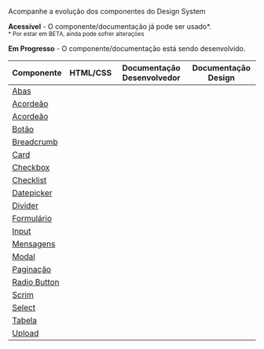 Acompanhe a evolução dos componentes do Design System

<div>
    <i checks="fas fa-check text-success"></i>
    <strong>Acessível</strong> - O componente/documentação já pode ser usado*.
    <br/>
    <small>* Por estar em BETA, ainda pode sofrer alterações</small>
</div>

<p>
    <i syncss="fas fa-sync text-orange"></i>
    <strong>Em Progresso</strong> - O componente/documentação está sendo desenvolvido.
</p>

| Componente                               | <div class="align-center">HTML/CSS</div>  | <div class="align-center">Documentação Desenvolvedor</div> | <div class="align-center">Documentação Design</div> |
| ---------------------------------------- | :---------------------------------------: | :--------------------------------------------------------: | :-------------------------------------------------: |
| [Abas](/ds/componentes/tabs)             | <i class="fas fa-check text-success"></i> |         <i class="fas fa-check text-success"></i>          |      <i class="fas fa-check text-success"></i>      |
| [Acordeão](/ds/componentes/accordeon)    | <i class="fas fa-check text-success"></i> |         <i class="fas fa-check text-success"></i>          |      <i class="fas fa-check text-success"></i>      |
| [Acordeão](/ds/componentes/accordeon)    |  <i class="fas fa-sync text-orange"></i>  |          <i class="fas fa-sync text-orange"></i>           |      <i class="fas fa-check text-success"></i>      |
| [Botão](/ds/componentes/button)          | <i class="fas fa-check text-success"></i> |         <i class="fas fa-check text-success"></i>          |      <i class="fas fa-check text-success"></i>      |
| [Breadcrumb](/ds/componentes/breadcrumb) | <i class="fas fa-check text-success"></i> |         <i class="fas fa-check text-success"></i>          |      <i class="fas fa-check text-success"></i>      |
| [Card](/ds/componentes/card)             |  <i class="fas fa-sync text-orange"></i>  |          <i class="fas fa-sync text-orange"></i>           |      <i class="fas fa-check text-success"></i>      |
| [Checkbox](/ds/componentes/checkbox)     | <i class="fas fa-check text-success"></i> |         <i class="fas fa-check text-success"></i>          |      <i class="fas fa-check text-success"></i>      |
| [Checklist](/ds/componentes/checklist)   | <i class="fas fa-check text-success"></i> |         <i class="fas fa-check text-success"></i>          |       <i class="fas fa-sync text-orange"></i>       |
| [Datepicker](/ds/componentes/datepicker) |  <i class="fas fa-sync text-orange"></i>  |          <i class="fas fa-sync text-orange"></i>           |      <i class="fas fa-check text-success"></i>      |
| [Divider](/ds/componentes/divider)       | <i class="fas fa-check text-success"></i> |         <i class="fas fa-check text-success"></i>          |       <i class="fas fa-sync text-orange"></i>       |
| [Formulário](/ds/componentes/form)       | <i class="fas fa-check text-success"></i> |         <i class="fas fa-check text-success"></i>          |       <i class="fas fa-sync text-orange"></i>       |
| [Input](/ds/componentes/input)           | <i class="fas fa-check text-success"></i> |         <i class="fas fa-check text-success"></i>          |      <i class="fas fa-check text-success"></i>      |
| [Mensagens](/ds/componentes/message)     |  <i class="fas fa-sync text-orange"></i>  |          <i class="fas fa-sync text-orange"></i>           |      <i class="fas fa-check text-success"></i>      |
| [Modal](/ds/componentes/modal)           |  <i class="fas fa-sync text-orange"></i>  |          <i class="fas fa-sync text-orange"></i>           |      <i class="fas fa-check text-success"></i>      |
| [Paginação](/ds/componentes/pagination)  | <i class="fas fa-check text-success"></i> |         <i class="fas fa-check text-success"></i>          |      <i class="fas fa-check text-success"></i>      |
| [Radio Button](/ds/componentes/radio)    | <i class="fas fa-check text-success"></i> |         <i class="fas fa-check text-success"></i>          |      <i class="fas fa-check text-success"></i>      |
| [Scrim](/ds/componentes/scrim)           |  <i class="fas fa-sync text-orange"></i>  |          <i class="fas fa-sync text-orange"></i>           |      <i class="fas fa-check text-success"></i>      |
| [Select](/ds/componentes/select)         | <i class="fas fa-check text-success"></i> |         <i class="fas fa-check text-success"></i>          |      <i class="fas fa-check text-success"></i>      |
| [Tabela](/ds/componentes/select)         |  <i class="fas fa-sync text-orange"></i>  |          <i class="fas fa-sync text-orange"></i>           |      <i class="fas fa-check text-success"></i>      |
| [Upload](/ds/componentes/upload)         | <i class="fas fa-check text-success"></i> |         <i class="fas fa-check text-success"></i>          |      <i class="fas fa-check text-success"></i>      |
